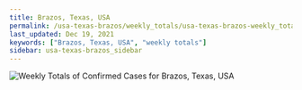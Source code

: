 ```yaml
---
title: Brazos, Texas, USA
permalink: /usa-texas-brazos/weekly_totals/usa-texas-brazos-weekly_totals.html
last_updated: Dec 19, 2021
keywords: ["Brazos, Texas, USA", "weekly totals"]
sidebar: usa-texas-brazos_sidebar
---
```


![Weekly Totals of Confirmed Cases for Brazos, Texas, USA](/covid_tracker/images/graphs/usa-texas-brazos-weekly_totals_graph.png)
